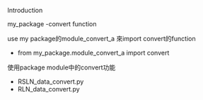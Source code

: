 Introduction

my_package -convert function

use my package的module_convert_a 來import convert的function
* from my_package.module_convert_a import convert

使用package module中的convert功能
* RSLN_data_convert.py
* RLN_data_convert.py

